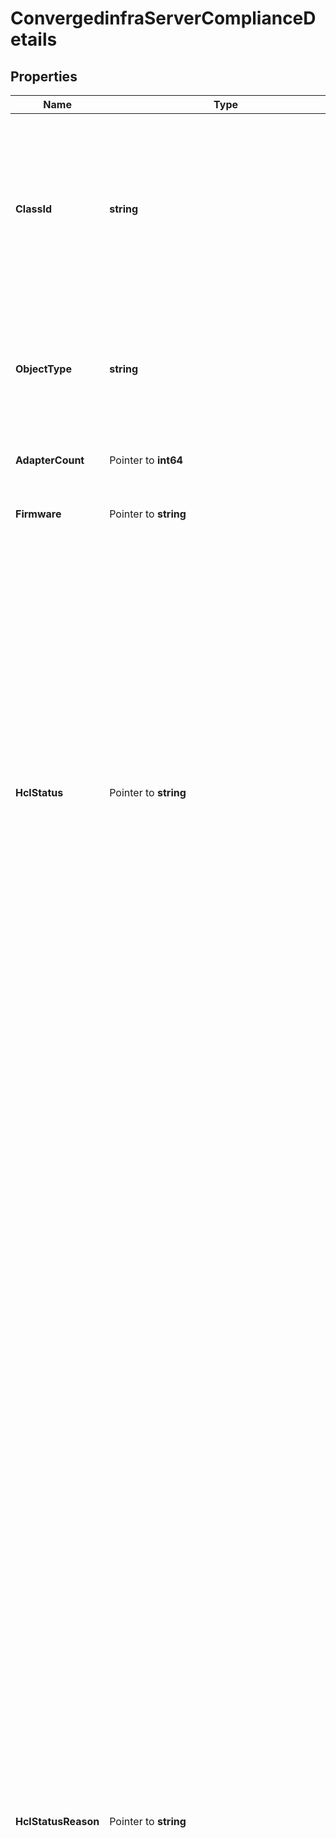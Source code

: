 # ConvergedinfraServerComplianceDetails

## Properties

Name | Type | Description | Notes
------------ | ------------- | ------------- | -------------
**ClassId** | **string** | The fully-qualified name of the instantiated, concrete type. This property is used as a discriminator to identify the type of the payload when marshaling and unmarshaling data. | [default to "convergedinfra.ServerComplianceDetails"]
**ObjectType** | **string** | The fully-qualified name of the instantiated, concrete type. The value should be the same as the &#39;ClassId&#39; property. | [default to "convergedinfra.ServerComplianceDetails"]
**AdapterCount** | Pointer to **int64** | The number of ethernet NIC adapters in the server. | [optional] [readonly] 
**Firmware** | Pointer to **string** | The Cisco IMC firmware version of the server. | [optional] [readonly] 
**HclStatus** | Pointer to **string** | The HCL compatibility status of the server. * &#x60;NotEvaluated&#x60; - The interoperability compliance for the component has not be checked. * &#x60;Approved&#x60; - The component is valid as per the interoperability compliance check. * &#x60;NotApproved&#x60; - The component is not valid as per the interoperability compliance check. * &#x60;Incomplete&#x60; - The interoperability compliance check could not be completed for the component due to incomplete data. | [optional] [readonly] [default to "NotEvaluated"]
**HclStatusReason** | Pointer to **string** | The reason for server&#39;s HCL status. * &#x60;Missing-Os-Driver-Info&#x60; - The validation failed becaue the given server has no OS driver information available in the inventory. Either install UCS Tools VIB on the host ESXi or use OS Discovery Tool scripts to provide proper OS information. * &#x60;Incompatible-Server&#x60; - The validation failed for this server because the server&#39;s model was not listed in the HCL. * &#x60;Incompatible-Processor&#x60; - The validation failed because the given processor was not listed for the given server model. * &#x60;Incompatible-Os-Info&#x60; - The validation failed because the given OS vendor or version was not listed in HCL for the server PID and processor combination. * &#x60;Incompatible-Firmware&#x60; - The validation failed because the given server firmware was not listed in the HCL for the given server PID, processor, OS vendor and version. * &#x60;Service-Unavailable&#x60; - The validation has failed because HCL data service is temporarily not available. The server will be re-evaluated once HCL data service is back online or finished importing new HCL data. * &#x60;Service-Error&#x60; - The validation has failed because the HCL data service has returned a service error or unrecognized result. * &#x60;Not-Evaluated&#x60; - This means the HclStatus for the sever has not been evaluated because it is exempted. * &#x60;Incompatible-Components&#x60; - The validation has failed for this server because one or more components have \&quot;Not-Listed\&quot; status. * &#x60;Compatible&#x60; - The validation has passed for this server&#39;s model, processor, OS vendor and version. | [optional] [readonly] [default to "Missing-Os-Driver-Info"]
**Model** | Pointer to **string** | The model information of the server. | [optional] [readonly] 
**Os** | Pointer to **string** | Details of name and version of the operating system running on the server. | [optional] [readonly] 
**Platform** | Pointer to **string** | Details of platform of the server, examples are B-Series, C-Series, X-Series etc. | [optional] [readonly] 
**Processor** | Pointer to **string** | The processor information of the server. | [optional] [readonly] 
**PodCompliance** | Pointer to [**ConvergedinfraPodComplianceInfoRelationship**](ConvergedinfraPodComplianceInfoRelationship.md) |  | [optional] 
**Server** | Pointer to [**ComputePhysicalSummaryRelationship**](ComputePhysicalSummaryRelationship.md) |  | [optional] 

## Methods

### NewConvergedinfraServerComplianceDetails

`func NewConvergedinfraServerComplianceDetails(classId string, objectType string, ) *ConvergedinfraServerComplianceDetails`

NewConvergedinfraServerComplianceDetails instantiates a new ConvergedinfraServerComplianceDetails object
This constructor will assign default values to properties that have it defined,
and makes sure properties required by API are set, but the set of arguments
will change when the set of required properties is changed

### NewConvergedinfraServerComplianceDetailsWithDefaults

`func NewConvergedinfraServerComplianceDetailsWithDefaults() *ConvergedinfraServerComplianceDetails`

NewConvergedinfraServerComplianceDetailsWithDefaults instantiates a new ConvergedinfraServerComplianceDetails object
This constructor will only assign default values to properties that have it defined,
but it doesn't guarantee that properties required by API are set

### GetClassId

`func (o *ConvergedinfraServerComplianceDetails) GetClassId() string`

GetClassId returns the ClassId field if non-nil, zero value otherwise.

### GetClassIdOk

`func (o *ConvergedinfraServerComplianceDetails) GetClassIdOk() (*string, bool)`

GetClassIdOk returns a tuple with the ClassId field if it's non-nil, zero value otherwise
and a boolean to check if the value has been set.

### SetClassId

`func (o *ConvergedinfraServerComplianceDetails) SetClassId(v string)`

SetClassId sets ClassId field to given value.


### GetObjectType

`func (o *ConvergedinfraServerComplianceDetails) GetObjectType() string`

GetObjectType returns the ObjectType field if non-nil, zero value otherwise.

### GetObjectTypeOk

`func (o *ConvergedinfraServerComplianceDetails) GetObjectTypeOk() (*string, bool)`

GetObjectTypeOk returns a tuple with the ObjectType field if it's non-nil, zero value otherwise
and a boolean to check if the value has been set.

### SetObjectType

`func (o *ConvergedinfraServerComplianceDetails) SetObjectType(v string)`

SetObjectType sets ObjectType field to given value.


### GetAdapterCount

`func (o *ConvergedinfraServerComplianceDetails) GetAdapterCount() int64`

GetAdapterCount returns the AdapterCount field if non-nil, zero value otherwise.

### GetAdapterCountOk

`func (o *ConvergedinfraServerComplianceDetails) GetAdapterCountOk() (*int64, bool)`

GetAdapterCountOk returns a tuple with the AdapterCount field if it's non-nil, zero value otherwise
and a boolean to check if the value has been set.

### SetAdapterCount

`func (o *ConvergedinfraServerComplianceDetails) SetAdapterCount(v int64)`

SetAdapterCount sets AdapterCount field to given value.

### HasAdapterCount

`func (o *ConvergedinfraServerComplianceDetails) HasAdapterCount() bool`

HasAdapterCount returns a boolean if a field has been set.

### GetFirmware

`func (o *ConvergedinfraServerComplianceDetails) GetFirmware() string`

GetFirmware returns the Firmware field if non-nil, zero value otherwise.

### GetFirmwareOk

`func (o *ConvergedinfraServerComplianceDetails) GetFirmwareOk() (*string, bool)`

GetFirmwareOk returns a tuple with the Firmware field if it's non-nil, zero value otherwise
and a boolean to check if the value has been set.

### SetFirmware

`func (o *ConvergedinfraServerComplianceDetails) SetFirmware(v string)`

SetFirmware sets Firmware field to given value.

### HasFirmware

`func (o *ConvergedinfraServerComplianceDetails) HasFirmware() bool`

HasFirmware returns a boolean if a field has been set.

### GetHclStatus

`func (o *ConvergedinfraServerComplianceDetails) GetHclStatus() string`

GetHclStatus returns the HclStatus field if non-nil, zero value otherwise.

### GetHclStatusOk

`func (o *ConvergedinfraServerComplianceDetails) GetHclStatusOk() (*string, bool)`

GetHclStatusOk returns a tuple with the HclStatus field if it's non-nil, zero value otherwise
and a boolean to check if the value has been set.

### SetHclStatus

`func (o *ConvergedinfraServerComplianceDetails) SetHclStatus(v string)`

SetHclStatus sets HclStatus field to given value.

### HasHclStatus

`func (o *ConvergedinfraServerComplianceDetails) HasHclStatus() bool`

HasHclStatus returns a boolean if a field has been set.

### GetHclStatusReason

`func (o *ConvergedinfraServerComplianceDetails) GetHclStatusReason() string`

GetHclStatusReason returns the HclStatusReason field if non-nil, zero value otherwise.

### GetHclStatusReasonOk

`func (o *ConvergedinfraServerComplianceDetails) GetHclStatusReasonOk() (*string, bool)`

GetHclStatusReasonOk returns a tuple with the HclStatusReason field if it's non-nil, zero value otherwise
and a boolean to check if the value has been set.

### SetHclStatusReason

`func (o *ConvergedinfraServerComplianceDetails) SetHclStatusReason(v string)`

SetHclStatusReason sets HclStatusReason field to given value.

### HasHclStatusReason

`func (o *ConvergedinfraServerComplianceDetails) HasHclStatusReason() bool`

HasHclStatusReason returns a boolean if a field has been set.

### GetModel

`func (o *ConvergedinfraServerComplianceDetails) GetModel() string`

GetModel returns the Model field if non-nil, zero value otherwise.

### GetModelOk

`func (o *ConvergedinfraServerComplianceDetails) GetModelOk() (*string, bool)`

GetModelOk returns a tuple with the Model field if it's non-nil, zero value otherwise
and a boolean to check if the value has been set.

### SetModel

`func (o *ConvergedinfraServerComplianceDetails) SetModel(v string)`

SetModel sets Model field to given value.

### HasModel

`func (o *ConvergedinfraServerComplianceDetails) HasModel() bool`

HasModel returns a boolean if a field has been set.

### GetOs

`func (o *ConvergedinfraServerComplianceDetails) GetOs() string`

GetOs returns the Os field if non-nil, zero value otherwise.

### GetOsOk

`func (o *ConvergedinfraServerComplianceDetails) GetOsOk() (*string, bool)`

GetOsOk returns a tuple with the Os field if it's non-nil, zero value otherwise
and a boolean to check if the value has been set.

### SetOs

`func (o *ConvergedinfraServerComplianceDetails) SetOs(v string)`

SetOs sets Os field to given value.

### HasOs

`func (o *ConvergedinfraServerComplianceDetails) HasOs() bool`

HasOs returns a boolean if a field has been set.

### GetPlatform

`func (o *ConvergedinfraServerComplianceDetails) GetPlatform() string`

GetPlatform returns the Platform field if non-nil, zero value otherwise.

### GetPlatformOk

`func (o *ConvergedinfraServerComplianceDetails) GetPlatformOk() (*string, bool)`

GetPlatformOk returns a tuple with the Platform field if it's non-nil, zero value otherwise
and a boolean to check if the value has been set.

### SetPlatform

`func (o *ConvergedinfraServerComplianceDetails) SetPlatform(v string)`

SetPlatform sets Platform field to given value.

### HasPlatform

`func (o *ConvergedinfraServerComplianceDetails) HasPlatform() bool`

HasPlatform returns a boolean if a field has been set.

### GetProcessor

`func (o *ConvergedinfraServerComplianceDetails) GetProcessor() string`

GetProcessor returns the Processor field if non-nil, zero value otherwise.

### GetProcessorOk

`func (o *ConvergedinfraServerComplianceDetails) GetProcessorOk() (*string, bool)`

GetProcessorOk returns a tuple with the Processor field if it's non-nil, zero value otherwise
and a boolean to check if the value has been set.

### SetProcessor

`func (o *ConvergedinfraServerComplianceDetails) SetProcessor(v string)`

SetProcessor sets Processor field to given value.

### HasProcessor

`func (o *ConvergedinfraServerComplianceDetails) HasProcessor() bool`

HasProcessor returns a boolean if a field has been set.

### GetPodCompliance

`func (o *ConvergedinfraServerComplianceDetails) GetPodCompliance() ConvergedinfraPodComplianceInfoRelationship`

GetPodCompliance returns the PodCompliance field if non-nil, zero value otherwise.

### GetPodComplianceOk

`func (o *ConvergedinfraServerComplianceDetails) GetPodComplianceOk() (*ConvergedinfraPodComplianceInfoRelationship, bool)`

GetPodComplianceOk returns a tuple with the PodCompliance field if it's non-nil, zero value otherwise
and a boolean to check if the value has been set.

### SetPodCompliance

`func (o *ConvergedinfraServerComplianceDetails) SetPodCompliance(v ConvergedinfraPodComplianceInfoRelationship)`

SetPodCompliance sets PodCompliance field to given value.

### HasPodCompliance

`func (o *ConvergedinfraServerComplianceDetails) HasPodCompliance() bool`

HasPodCompliance returns a boolean if a field has been set.

### GetServer

`func (o *ConvergedinfraServerComplianceDetails) GetServer() ComputePhysicalSummaryRelationship`

GetServer returns the Server field if non-nil, zero value otherwise.

### GetServerOk

`func (o *ConvergedinfraServerComplianceDetails) GetServerOk() (*ComputePhysicalSummaryRelationship, bool)`

GetServerOk returns a tuple with the Server field if it's non-nil, zero value otherwise
and a boolean to check if the value has been set.

### SetServer

`func (o *ConvergedinfraServerComplianceDetails) SetServer(v ComputePhysicalSummaryRelationship)`

SetServer sets Server field to given value.

### HasServer

`func (o *ConvergedinfraServerComplianceDetails) HasServer() bool`

HasServer returns a boolean if a field has been set.


[[Back to Model list]](../README.md#documentation-for-models) [[Back to API list]](../README.md#documentation-for-api-endpoints) [[Back to README]](../README.md)


